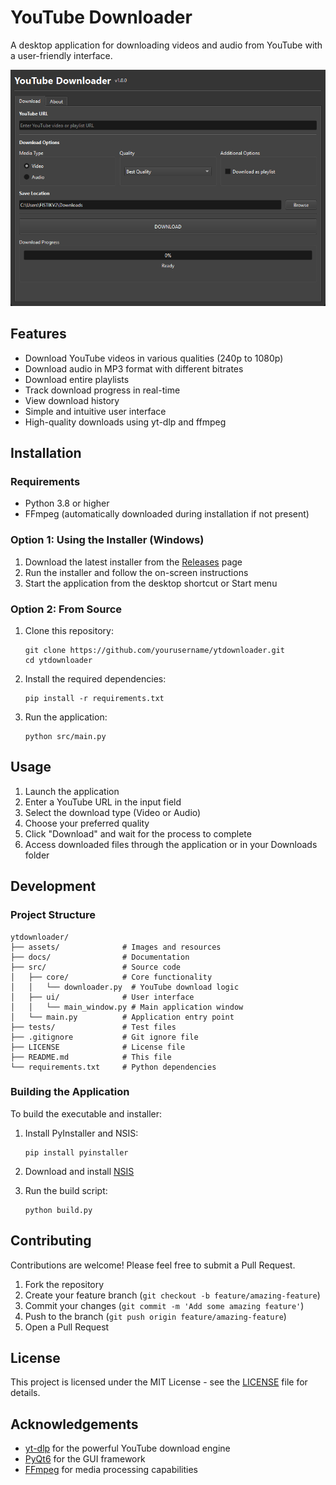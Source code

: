 # YouTube Downloader

A desktop application for downloading videos and audio from YouTube with a user-friendly interface.

![YouTube Downloader Screenshot](assets/screenshot.png)

## Features

- Download YouTube videos in various qualities (240p to 1080p)
- Download audio in MP3 format with different bitrates
- Download entire playlists
- Track download progress in real-time
- View download history
- Simple and intuitive user interface
- High-quality downloads using yt-dlp and ffmpeg

## Installation

### Requirements

- Python 3.8 or higher
- FFmpeg (automatically downloaded during installation if not present)

### Option 1: Using the Installer (Windows)

1. Download the latest installer from the [Releases](https://github.com/yourusername/ytdownloader/releases) page
2. Run the installer and follow the on-screen instructions
3. Start the application from the desktop shortcut or Start menu

### Option 2: From Source

1. Clone this repository:

   ```
   git clone https://github.com/yourusername/ytdownloader.git
   cd ytdownloader
   ```

2. Install the required dependencies:

   ```
   pip install -r requirements.txt
   ```

3. Run the application:
   ```
   python src/main.py
   ```

## Usage

1. Launch the application
2. Enter a YouTube URL in the input field
3. Select the download type (Video or Audio)
4. Choose your preferred quality
5. Click "Download" and wait for the process to complete
6. Access downloaded files through the application or in your Downloads folder

## Development

### Project Structure

```
ytdownloader/
├── assets/              # Images and resources
├── docs/                # Documentation
├── src/                 # Source code
│   ├── core/            # Core functionality
│   │   └── downloader.py  # YouTube download logic
│   ├── ui/              # User interface
│   │   └── main_window.py # Main application window
│   └── main.py          # Application entry point
├── tests/               # Test files
├── .gitignore           # Git ignore file
├── LICENSE              # License file
├── README.md            # This file
└── requirements.txt     # Python dependencies
```

### Building the Application

To build the executable and installer:

1. Install PyInstaller and NSIS:
   ```
   pip install pyinstaller
   ```
2. Download and install [NSIS](https://nsis.sourceforge.io/Download)

3. Run the build script:
   ```
   python build.py
   ```

## Contributing

Contributions are welcome! Please feel free to submit a Pull Request.

1. Fork the repository
2. Create your feature branch (`git checkout -b feature/amazing-feature`)
3. Commit your changes (`git commit -m 'Add some amazing feature'`)
4. Push to the branch (`git push origin feature/amazing-feature`)
5. Open a Pull Request

## License

This project is licensed under the MIT License - see the [LICENSE](LICENSE) file for details.

## Acknowledgements

- [yt-dlp](https://github.com/yt-dlp/yt-dlp) for the powerful YouTube download engine
- [PyQt6](https://www.riverbankcomputing.com/software/pyqt/) for the GUI framework
- [FFmpeg](https://ffmpeg.org/) for media processing capabilities
